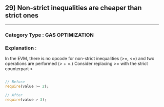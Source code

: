 ##  29) Non-strict inequalities are cheaper than strict ones


---

### **Category Type** : GAS OPTIMIZATION


### **Explanation** : 

 In the EVM, there is no opcode for non-strict inequalities (>=, <=) and two operations are performed (> + =.) Consider replacing >= with the strict counterpart >


```javascript

// Before
require(value >= 2);

// After
require(value > 3);


```





